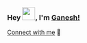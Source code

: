 ### **Hey <img src="https://github.com/TheDudeThatCode/TheDudeThatCode/blob/master/Assets/Hi.gif" width="30">, I'm [Ganesh!](https://www.linkedin.com/in/ganesh-panigrahi/)**

[Connect with me](https://www.linkedin.com/in/ganesh-panigrahi/) 💬
